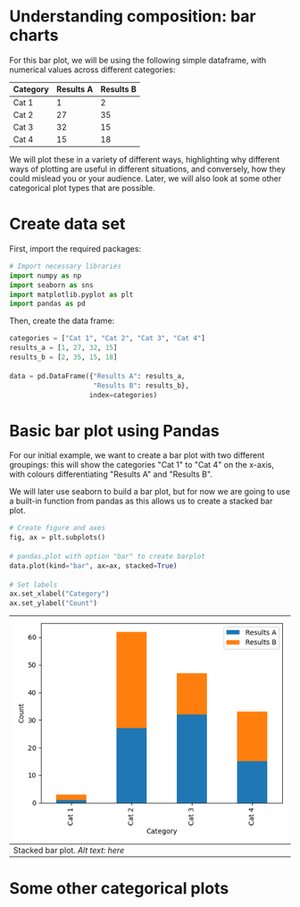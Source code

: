 # Understanding composition: bar charts

For this bar plot, we will be using the following simple dataframe, with numerical values across different categories:

| Category | Results A | Results B |
|:--|:--|:--|
| Cat 1 | 1 | 2 |
| Cat 2 | 27 | 35 |
| Cat 3 | 32 | 15 |
| Cat 4 | 15 | 18 |

We will plot these in a variety of different ways, highlighting why different ways of plotting are useful in different situations, and conversely, how they could mislead you or your audience. Later, we will also look at some other categorical plot types that are possible.

# Create data set

First, import the required packages:

```python
# Import necessary libraries
import numpy as np
import seaborn as sns
import matplotlib.pyplot as plt
import pandas as pd
```

Then, create the data frame:

```python
categories = ["Cat 1", "Cat 2", "Cat 3", "Cat 4"]
results_a = [1, 27, 32, 15]
results_b = [2, 35, 15, 18]

data = pd.DataFrame({"Results A": results_a,
                     "Results B": results_b},
                    index=categories)
```


# Basic bar plot using Pandas

For our initial example, we want to create a bar plot with two different groupings: this will show the categories "Cat 1" to "Cat 4" on the x-axis, with colours differentiating "Results A" and "Results B".

We will later use seaborn to build a bar plot, but for now we are going to use a built-in function from pandas as this allows us to create a stacked bar plot.

```python
# Create figure and axes
fig, ax = plt.subplots()

# pandas.plot with option "bar" to create barplot
data.plot(kind="bar", ax=ax, stacked=True)

# Set labels
ax.set_xlabel("Category")
ax.set_ylabel("Count")
```

|![image](figs/barplot1.png) | 
|:--| 
| Stacked bar plot. *Alt text: here* |

# Some other categorical plots